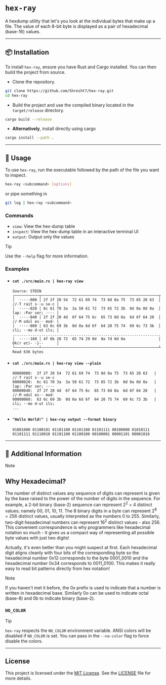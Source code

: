 # `hex-ray`

A hexdump utility that let's you look at the individual bytes that make up a file. The value of each 8-bit byte is displayed as a pair of hexadecimal (base-16) values.

<!-- TODO: Add sample output, screenshot or demo -->

---

## 📦 Installation

To install `hex-ray`, ensure you have Rust and Cargo installed. You can then build the project from source.

- Clone the repository.

```sh
git clone https://github.com/Shresht7/hex-ray.git
cd hex-ray
```

- Build the project and use the compiled binary located in the `target/release` directory.

```sh
cargo build --release
```

- **Alternatively**, install directly using cargo

```sh
cargo install --path .
```

---

## 📘 Usage

To use `hex-ray`, run the executable followed by the path of the file you want to inspect.

```sh
hex-ray <subcommand> [options]
```

or pipe something in

```sh
git log | hex-ray <subcommand>
```

### Commands

- `view`: View the hex-dump table
- `inspect`: View the hex-dump table in an interactive terminal UI
- `output`: Output only the values


>[!TIP]
> 
> Use the `--help` flag for more information.

### Examples

- #### `cat ./src/main.rs | hex-ray view`

    ```output
    Source: STDIN
    ┌───────────┬─────────────────────────────────────────────────────┬─────────────────────┐
    │  ·····000 │ 2f 2f 20 54  72 61 69 74  73 0d 0a 75  73 65 20 63  │ //·T rait s··u se·c │
    │  ·····020 │ 6c 61 70 3a  3a 50 61 72  73 65 72 3b  0d 0a 0d 0a  │ lap: :Par ser; ···· │
    │  ·····040 │ 2f 2f 20 4d  6f 64 75 6c  65 73 0d 0a  6d 6f 64 20  │ //·M odul es·· mod· │
    │  ·····060 │ 63 6c 69 3b  0d 0a 6d 6f  64 20 75 74  69 6c 73 3b  │ cli; ··mo d·ut ils; │
    .........................................................................................
    │  ·····160 │ 4f 6b 28 72  65 74 29 0d  0a 7d 0d 0a               │ Ok(r et)· ·}··      │
    └───────────┴─────────────────────────────────────────────────────┴─────────────────────┘
    Read 636 bytes
    ```

- #### `cat ./src/main.rs | hex-ray view --plain`

    ```output
    00000000:  2f 2f 20 54  72 61 69 74  73 0d 0a 75  73 65 20 63   | //·T rait s··u se·c
    00000020:  6c 61 70 3a  3a 50 61 72  73 65 72 3b  0d 0a 0d 0a   | lap: :Par ser; ····
    00000040:  2f 2f 20 4d  6f 64 75 6c  65 73 0d 0a  6d 6f 64 20   | //·M odul es·· mod·
    00000060:  63 6c 69 3b  0d 0a 6d 6f  64 20 75 74  69 6c 73 3b   | cli; ··mo d·ut ils;
    ...
    ```

- #### `"Hello World!" | hex-ray output --format binary`

    ```output
    01001000 01100101 01101100 01101100 01101111 00100000 01010111 01101111 01110010 01101100 01100100 00100001 00001101 00001010 
    ```

---

## 📕 Additional Information


> [!NOTE]
>
> ## Why Hexadecimal?
>
> The number of distinct values any sequence of digits can represent is given by the base raised to the power of the number of digits in the sequence. For example, a 2-bit binary (base-2) sequence can represent 2<sup>2</sup> = 4 distinct values; namely 00, 01, 10, 11. The 8 binary digits in a byte can represent 2<sup>8</sup> = 256 distinct values, usually interpreted as the numbers 0 to 255. Similarly, two-digit hexadecimal numbers can represent 16<sup>2</sup> distinct values - also 256. This convenient correspondence is why programmers like hexadecimal notation so much - it gives us a compact way of representing all possible byte values with just two digits!
>
> Actually, it's even better than you might suspect at first. Each hexadecimal digit aligns cleanly with four bits of the corresponding byte so the hexadecimal number 0x12 corresponds to the byte 0001_0010 and the hexadecimal number 0x34 corresponds to 0011_0100. This makes it really easy to read bit patterns directly from hex notation!
>

> [!NOTE]
> 
> If you haven't met it before, the 0x prefix is used to indicate that a number is written in hexadecimal base. Similarly 0o can be used to indicate octal (base-8) and 0b to indicate binary (base-2).

### `NO_COLOR`

> [!TIP]
> `hex-ray` respects the `NO_COLOR` environment variable. ANSI colors will be disabled if `NO_COLOR` is set. You can pass in the `--no-color` flag to force disable the colors.

---

## License

This project is licensed under the [MIT License](./LICENSE). See the [LICENSE](./LICENSE) file for more details.
